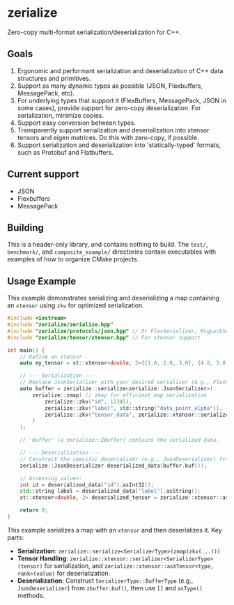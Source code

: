# zerialize

Zero-copy multi-format serialization/deserialization for C++.

## Goals

1.  Ergonomic and performant serialization and deserialization of C++ data structures and primitives.
2.  Support as many dynamic types as possible (JSON, Flexbuffers, MessagePack, etc).
3.  For underlying types that support it (FlexBuffers, MessagePack, JSON in some cases), provide support for zero-copy deserialization. For serialization, minimize copies.
4.  Support easy conversion between types.
5.  Transparently support serialization and deserialization into xtensor tensors and eigen matrices. Do this with zero-copy, if possible.
6.  Support serialization and deserialization into 'statically-typed' formats, such as Protobuf and Flatbuffers.

## Current support

*   JSON
*   Flexbuffers
*   MessagePack

## Building

This is a header-only library, and contains nothing to build. The `test/`, `benchmark/`, and `composite_example/` directories contain executables with examples of how to organize CMake projects.

## Usage Example

This example demonstrates serializing and deserializing a map containing an `xtensor` using `zkv` for optimized serialization.

```cpp
#include <iostream>
#include "zerialize/zerialize.hpp"
#include "zerialize/protocols/json.hpp" // Or FlexSerializer, MsgpackSerializer
#include "zerialize/tensor/xtensor.hpp" // For xtensor support

int main() {
    // Define an xtensor
    auto my_tensor = xt::xtensor<double, 2>{{1.0, 2.0, 3.0}, {4.0, 5.0, 6.0}};

    // --- Serialization ---
    // Replace JsonSerializer with your desired serializer (e.g., FlexSerializer, MsgpackSerializer)
    auto buffer = zerialize::serialize<zerialize::JsonSerializer>(
        zerialize::zmap( // zmap for efficient map serialization
            zerialize::zkv("id", 12345),
            zerialize::zkv("label", std::string("data_point_alpha")),
            zerialize::zkv("tensor_data", zerialize::xtensor::serializer<zerialize::JsonSerializer>(my_tensor))
        )
    );

    // 'buffer' (a zerialize::ZBuffer) contains the serialized data.

    // --- Deserialization ---
    // Construct the specific deserializer (e.g., JsonDeserializer) from the ZBuffer's underlying data.
    zerialize::JsonDeserializer deserialized_data(buffer.buf()); 

    // Accessing values:
    int id = deserialized_data["id"].asInt32();
    std::string label = deserialized_data["label"].asString();
    xt::xtensor<double, 2> deserialized_tensor = zerialize::xtensor::asXTensor<double, 2>(deserialized_data["tensor_data"]);

    return 0;
}

```
This example serializes a map with an `xtensor` and then deserializes it.
Key parts:
*   **Serialization**: `zerialize::serialize<SerializerType>(zmap(zkv(...)))`
*   **Tensor Handling**: `zerialize::xtensor::serializer<SerializerType>(tensor)` for serialization, and `zerialize::xtensor::asXTensor<type, rank>(value)` for deserialization.
*   **Deserialization**: Construct `SerializerType::BufferType` (e.g., `JsonDeserializer`) from `zbuffer.buf()`, then use `[]` and `asType()` methods.
